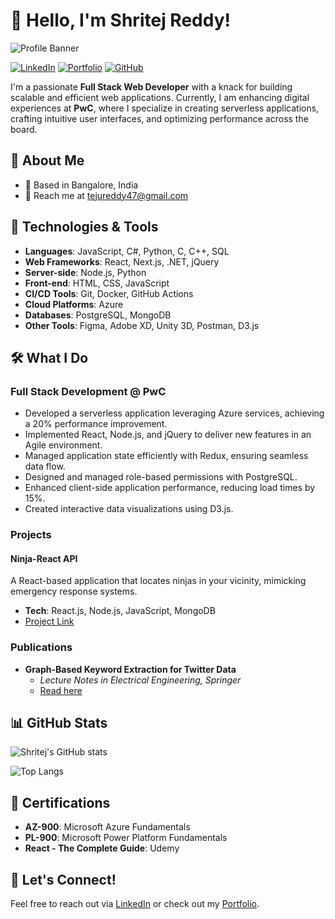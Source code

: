 # 👋 Hello, I'm Shritej Reddy! 

![Profile Banner]([https://shritej-reddy.github.io/banner.png](https://media.licdn.com/dms/image/D5616AQFyeg71i64fQw/profile-displaybackgroundimage-shrink_350_1400/0/1713790252810?e=1721865600&v=beta&t=Yhe73g_x4TGc5CMviU6QGN9_ULfZEEL8W7BojRuWA8E))

[![LinkedIn](https://img.shields.io/badge/LinkedIn-587910126-blue)](https://www.linkedin.com/in/shritej-reddy-587910126/)
[![Portfolio](https://img.shields.io/badge/Portfolio-shritej--reddy.github.io-lightgrey)](https://shritej-reddy.github.io/)
[![GitHub](https://img.shields.io/badge/GitHub-Shritej--Reddy-black)](https://github.com/Shritej-Reddy)

I'm a passionate **Full Stack Web Developer** with a knack for building scalable and efficient web applications. Currently, I am enhancing digital experiences at **PwC**, where I specialize in creating serverless applications, crafting intuitive user interfaces, and optimizing performance across the board.

## 🚀 About Me

- 📍 Based in Bangalore, India
- 📧 Reach me at [tejureddy47@gmail.com](mailto:tejureddy47@gmail.com)

## 🔧 Technologies & Tools

- **Languages**: JavaScript, C#, Python, C, C++, SQL
- **Web Frameworks**: React, Next.js, .NET, jQuery
- **Server-side**: Node.js, Python
- **Front-end**: HTML, CSS, JavaScript
- **CI/CD Tools**: Git, Docker, GitHub Actions
- **Cloud Platforms**: Azure
- **Databases**: PostgreSQL, MongoDB
- **Other Tools**: Figma, Adobe XD, Unity 3D, Postman, D3.js

## 🛠️ What I Do

### Full Stack Development @ PwC

- Developed a serverless application leveraging Azure services, achieving a 20% performance improvement.
- Implemented React, Node.js, and jQuery to deliver new features in an Agile environment.
- Managed application state efficiently with Redux, ensuring seamless data flow.
- Designed and managed role-based permissions with PostgreSQL.
- Enhanced client-side application performance, reducing load times by 15%.
- Created interactive data visualizations using D3.js.

### Projects

#### Ninja-React API
A React-based application that locates ninjas in your vicinity, mimicking emergency response systems.
- **Tech**: React.js, Node.js, JavaScript, MongoDB
- [Project Link](https://github.com/Shritej-Reddy/Ninja-React-Web-App)

### Publications

- **Graph-Based Keyword Extraction for Twitter Data**
  - *Lecture Notes in Electrical Engineering, Springer*
  - [Read here](https://link.springer.com/chapter/10.1007/978-981-16-1342-5_68)

## 📊 GitHub Stats

![Shritej's GitHub stats](https://github-readme-stats.vercel.app/api?username=Shritej-Reddy&show_icons=true&theme=radical)

![Top Langs](https://github-readme-stats.vercel.app/api/top-langs/?username=Shritej-Reddy&layout=compact&theme=radical)

## 🌱 Certifications

- **AZ-900**: Microsoft Azure Fundamentals
- **PL-900**: Microsoft Power Platform Fundamentals
- **React - The Complete Guide**: Udemy

## 💬 Let's Connect!

Feel free to reach out via [LinkedIn](https://www.linkedin.com/in/shritej-reddy-587910126/) or check out my [Portfolio](https://shritej-reddy.github.io/).
